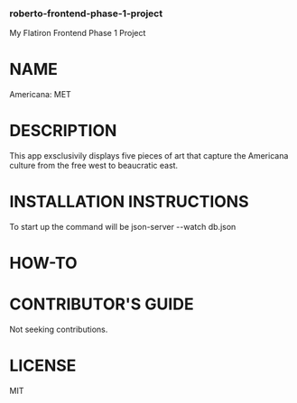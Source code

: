 ### roberto-frontend-phase-1-project
My Flatiron Frontend Phase 1 Project

# NAME
Americana: MET

# DESCRIPTION
This app exsclusivily displays five pieces of art that capture the Americana culture from the free west to beaucratic east.

# INSTALLATION INSTRUCTIONS
To start up the command will be json-server --watch db.json
# HOW-TO


# CONTRIBUTOR'S GUIDE
Not seeking contributions.

# LICENSE
MIT